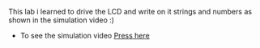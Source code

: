 This lab i learned to drive the LCD and write on it strings and numbers as shown in the simulation video :)

- To see the simulation video [Press here](https://drive.google.com/file/d/1O_G2OaJRFaw6dtXtPEXn7Haa4gTGx-_G/view?usp=sharing)